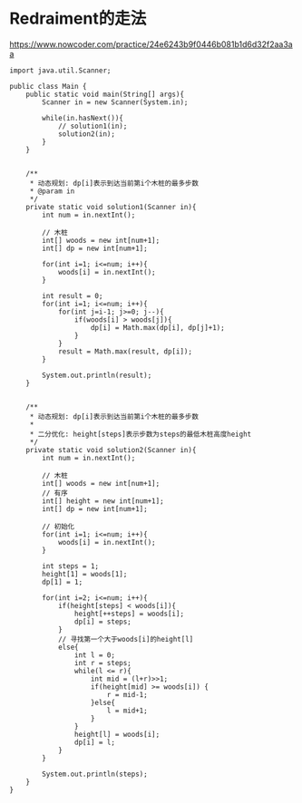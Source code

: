 # Redraiment的走法
https://www.nowcoder.com/practice/24e6243b9f0446b081b1d6d32f2aa3aa

    import java.util.Scanner;
    
    public class Main {
        public static void main(String[] args){
            Scanner in = new Scanner(System.in);
    
            while(in.hasNext()){
                // solution1(in);
                solution2(in);
            }
        }
    
    
        /**
         * 动态规划: dp[i]表示到达当前第i个木桩的最多步数
         * @param in
         */
        private static void solution1(Scanner in){
            int num = in.nextInt();
    
            // 木桩
            int[] woods = new int[num+1];
            int[] dp = new int[num+1];
    
            for(int i=1; i<=num; i++){
                woods[i] = in.nextInt();
            }
    
            int result = 0;
            for(int i=1; i<=num; i++){
                for(int j=i-1; j>=0; j--){
                    if(woods[i] > woods[j]){
                        dp[i] = Math.max(dp[i], dp[j]+1);
                    }
                }
                result = Math.max(result, dp[i]);
            }
    
            System.out.println(result);
        }
    
    
        /**
         * 动态规划: dp[i]表示到达当前第i个木桩的最多步数
         *
         * 二分优化: height[steps]表示步数为steps的最低木桩高度height
         */
        private static void solution2(Scanner in){
            int num = in.nextInt();
    
            // 木桩
            int[] woods = new int[num+1];
            // 有序
            int[] height = new int[num+1];
            int[] dp = new int[num+1];
    
            // 初始化
            for(int i=1; i<=num; i++){
                woods[i] = in.nextInt();
            }
            
            int steps = 1;
            height[1] = woods[1];
            dp[1] = 1;
    
            for(int i=2; i<=num; i++){
                if(height[steps] < woods[i]){
                    height[++steps] = woods[i];
                    dp[i] = steps;
                }
                // 寻找第一个大于woods[i]的height[l]
                else{
                    int l = 0;
                    int r = steps;
                    while(l <= r){
                        int mid = (l+r)>>1;
                        if(height[mid] >= woods[i]) {
                            r = mid-1;
                        }else{
                            l = mid+1;
                        }
                    }
                    height[l] = woods[i];
                    dp[i] = l;
                }
            }
    
            System.out.println(steps);
        }
    }
    

